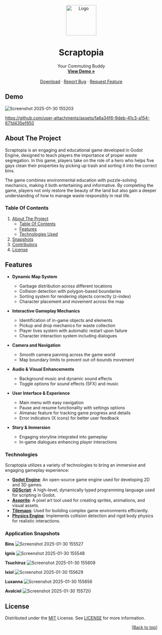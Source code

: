<a id="readme-top"></a>

<!-- PROJECT LOGO -->
<br />
<div align="center">
  <a href="https://github.com/feiryrej/DeliverEase">
    <img src="https://github.com/user-attachments/assets/67cd5819-5696-4ded-b3bd-b99ee55f2a7c" alt="Logo" width="100" height="100">
  </a>

  <h1 align="center">Scraptopia</h1>
  <p align="center">
    Your Commuting Buddy
    <br />
    <a href="#demo"><strong>View Demo »</strong></a>
    <br />
    <br />
    <a href="https://drive.google.com/file/d/1PX1C1ZjLb7AlX_w8eiSb7iiQOIuNx84n/view?usp=sharing">Download</a>
    ·
    <a href="https://github.com/feiryrej/Scraptopia/issues">Report Bug</a>
    ·
    <a href="https://github.com/feiryrej/Scraptopia/issues">Request Feature</a>
  </p>
</div>

<!-- DEMO -->
## Demo
![Screenshot 2025-01-30 155203](https://github.com/user-attachments/assets/f7f04308-610f-4257-84fc-75f51867ea40)

https://github.com/user-attachments/assets/fa6a34f6-9deb-41c3-a154-671d435ef850

<!-- ABOUT THE PROJECT -->
## About The Project
Scraptopia is an engaging and educational game developed in Godot Engine, designed to teach players the importance of proper waste segregation. In this game, players take on the role of a hero who helps five gays clean their properties by picking up trash and sorting it into the correct bins. 

The game combines environmental education with puzzle-solving mechanics, making it both entertaining and informative. By completing the game, players not only restore the beauty of the land but also gain a deeper understanding of how to manage waste responsibly in real life.

<!-- TABLE OF CONTENTS -->
### Table Of Contents
<ol>
  <li>
    <a href="#about-the-project">About The Project</a>
    <ul>
      <li><a href="#table-of-contents">Table Of Contents</a></li>
      <li><a href="#features">Features</a></li>
      <li><a href="#technologies">Technologies Used</a></li>
    </ul>
  </li>
  <li>
    <a href="#application-snapshots">Snapshots</a>
  </li>
  <li>
    <a href="#contributors">Contributors</a>
  </li>
  <li>
    <a href="#license">License</a>
  </li>
</ol>

<!-- FEATURES -->
## Features  
- **Dynamic Map System**  
  - Garbage distribution across different locations  
  - Collision detection with polygon-based boundaries  
  - Sorting system for rendering objects correctly (z-index)  
  - Character placement and movement across the map  

- **Interactive Gameplay Mechanics**  
  - Identification of in-game objects and elements  
  - Pickup and drop mechanics for waste collection  
  - Player lives system with automatic restart upon failure  
  - Character interaction system including dialogues  

- **Camera and Navigation**  
  - Smooth camera panning across the game world  
  - Map boundary limits to prevent out-of-bounds movement  

- **Audio & Visual Enhancements**  
  - Background music and dynamic sound effects  
  - Toggle options for sound effects (SFX) and music  

- **User Interface & Experience**  
  - Main menu with easy navigation  
  - Pause and resume functionality with settings options  
  - Almanac feature for tracking game progress and details  
  - Error indicators (X icons) for better user feedback  

- **Story & Immersion**  
  - Engaging storyline integrated into gameplay  
  - In-game dialogues enhancing player interactions  

<!-- TECHNOLOGIES -->
### Technologies  

Scraptopia utilizes a variety of technologies to bring an immersive and engaging gameplay experience:  

- **[Godot Engine](https://godotengine.org/)**: An open-source game engine used for developing 2D and 3D games.  
- **[GDScript](https://docs.godotengine.org/en/stable/tutorials/scripting/gdscript/gdscript_basics.html)**: A high-level, dynamically typed programming language used for scripting in Godot.  
- **[Aseprite](https://www.aseprite.org/)**: A pixel art tool used for creating sprites, animations, and visual assets.  
- **[Tilemaps](https://docs.godotengine.org/en/stable/tutorials/2d/using_tilemaps.html)**: Used for building complex game environments efficiently.  
- **[Physics Engine](https://docs.godotengine.org/en/stable/tutorials/physics/index.html)**: Implements collision detection and rigid body physics for realistic interactions.  

<!-- APPLICATION SNAPSHOTS -->
### Application Snapshots
**Bins**
![Screenshot 2025-01-30 155527](https://github.com/user-attachments/assets/6955ad74-ff66-4964-9456-2b1c68457238)

**Ignis**
![Screenshot 2025-01-30 155548](https://github.com/user-attachments/assets/508c0d14-0887-42aa-afea-3edede9dac02)

**Tsuchiruz**
![Screenshot 2025-01-30 155609](https://github.com/user-attachments/assets/16e04b01-ed17-4134-80d1-dd225deeb4cd)

**Ixiol**
![Screenshot 2025-01-30 155629](https://github.com/user-attachments/assets/6e43c7f0-bee5-46ae-9881-d9141ed164ec)

**Luxanna**
![Screenshot 2025-01-30 155656](https://github.com/user-attachments/assets/2a799343-6be3-4399-b17f-2d0b3bdaf47e)

**Avalciel**
![Screenshot 2025-01-30 155720](https://github.com/user-attachments/assets/a898bbe7-9ab5-46c9-b6ac-84a4c110c3a1)

## License

Distributed under the [MIT](https://choosealicense.com/licenses/mit/) License. See [LICENSE](LICENSE) for more information.

<p align="right">[<a href="#readme-top">Back to top</a>]</p>
